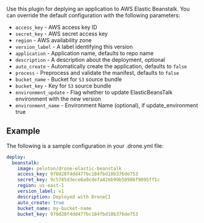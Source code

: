 Use this plugin for deplying an application to AWS Elastic Beanstalk. You can
override the default configuration with the following parameters:

* `access_key` - AWS access key ID
* `secret_key` - AWS secret access key
* `region` - AWS availability zone
* `version_label` - A label identifying this version
* `application` - Application name, defaults to repo name
* `description` - A description about the deployment, optional
* `auto_create` - Automatically create the application, defaults to `false`
* `process` - Preprocess and validate the manifest, defaults to `false`
* `bucket_name` - Bucket for `S3` source bundle
* `bucket_key` - Key for `S3` source bundle
* `environment_update` - Flag whether to update ElasticBeansTalk environment with the new version
* `environment_name` - Environment Name (optional), if update_environment true

## Example

The following is a sample configuration in your .drone.yml file:

```yaml
deploy:
  beanstalk:
    image: peloton/drone-elastic-beanstalk
    access_key: 970d28f4dd477bc184fbd10b376de753
    secret_key: 9c5785d3ece6a9cdefa42eb99b58986f9095ff1c
    region: us-east-1
    version_label: v1
    description: Deployed with DroneCI
    auto_create: true
    bucket_name: my-bucket-name
    bucket_key: 970d28f4dd477bc184fbd10b376de753
```
